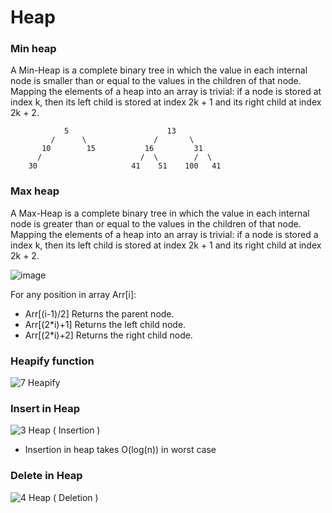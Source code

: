 # Heap

### Min heap

A Min-Heap is a complete binary tree in which the value in each internal node is smaller than or equal to the values in the children of that node. 
Mapping the elements of a heap into an array is trivial: if a node is stored at index k, then its left child is stored at index 2k + 1 and its right child at index 2k + 2.

```
            5                      13
         /      \               /       \  
       10        15           16         31 
      /                      /  \        /  \
    30                     41    51    100   41
```

### Max heap
A Max-Heap is a complete binary tree in which the value in each internal node is greater than or equal to the values in the children of that node.
Mapping the elements of a heap into an array is trivial: if a node is stored a index k, then its left child is stored at index 2k + 1 and its right child at index 2k + 2.

![image](https://user-images.githubusercontent.com/63506466/150747552-035dc07c-bfe0-46dc-b1f0-5cb924de7d92.png)

For any position in array Arr[i]:
* Arr[(i-1)/2] Returns the parent node.
* Arr[(2*i)+1] Returns the left child node.
* Arr[(2*i)+2] Returns the right child node.

### Heapify function
![7  Heapify](https://user-images.githubusercontent.com/63506466/150750576-ab58e418-35d5-4f2e-8f60-428058d31d7f.jpg)


### Insert in Heap
![3  Heap ( Insertion )](https://user-images.githubusercontent.com/63506466/150747665-3fdca91a-dca4-48bb-afd7-7cb9cfd9848d.jpg)

* Insertion in heap takes O(log(n)) in worst case

### Delete in Heap
![4  Heap ( Deletion )](https://user-images.githubusercontent.com/63506466/150749758-3c98ec70-c2b9-44f5-9f1e-a09e0e68a9d9.jpg)
